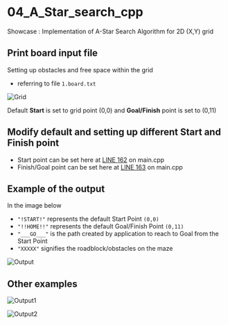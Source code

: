 # 04_A_Star_search_cpp
Showcase : Implementation of A-Star Search Algorithm for 2D (X,Y) grid

## Print board input file
Setting up obstacles and free space within the grid
- referring to file `1.board.txt`

![Grid](https://user-images.githubusercontent.com/74514429/105792908-2f47e880-5f56-11eb-90fe-b3243baf6de2.png)

Default **Start** is set to grid point (0,0) and **Goal/Finish** point is set to (0,11)

## Modify default and setting up different Start and Finish point
- Start point can be set here at [LINE 162](https://github.com/CPaladiya/04_A_Star_search_cpp/blob/f98256a46f3397b1016acacad94d11498af3211f/main.cpp#L162) on main.cpp
- Finish/Goal point can be set here at [LINE 163](https://github.com/CPaladiya/04_A_Star_search_cpp/blob/f98256a46f3397b1016acacad94d11498af3211f/main.cpp#L163) on main.cpp

## Example of the output

In the image below
- `"!START!"` represents the default Start Point `(0,0)`
- `"!!HOME!!"` represents the default Goal/Finish Point `(0,11)`
- `"___GO___"` is the path created by application to reach to Goal from the Start Point
- `"XXXXX"` signifies the roadblock/obstacles on the maze

![Output](https://user-images.githubusercontent.com/74514429/105793877-eb55e300-5f57-11eb-9abd-1a8e82aa6ef6.png)

## Other examples

![Output1](https://user-images.githubusercontent.com/74514429/105795365-b303d400-5f5a-11eb-8aef-3f23afce6b32.png)

![Output2](https://user-images.githubusercontent.com/74514429/105795390-c1ea8680-5f5a-11eb-9406-b5f6b0efe3de.png)
